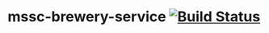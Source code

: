# mssc-brewery-service [![Build Status](https://travis-ci.org/jovanibrasil/mssc-brewery-service.svg?branch=master)](https://travis-ci.org/jovanibrasil/mssc-brewery-service)
